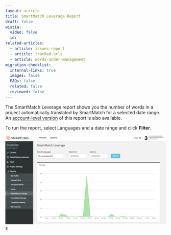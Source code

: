 ```yaml
---
layout: article
title: SmartMatch Leverage Report
draft: false
wistia:
  video: false
  id:
related-articles:
  - article: issues-report
  - article: tracked-urls
  - article: words-under-management
migration-checklist:
  internal-links: true
  images: false
  FAQs: false
  related: false
  reviewed: false
---
```



The SmartMatch Leverage report shows you the number of words in a project automatically translated by SmartMatch for a selected date range. An&nbsp;[account-level version](/knowledge-base/articles/account-level-reports/)&nbsp;of this report is also available.

To run the report, select Languages and a date range and click&nbsp;**Filter**.

![](/uploads/versions/smartling___smartmatch_leverage---x----1268-704x---.png)s